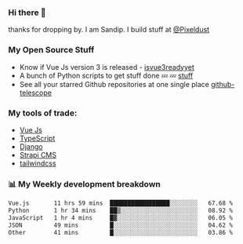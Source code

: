 ### Hi there 👋

thanks for dropping by.
I am Sandip. I build stuff at [@Pixeldust](github.com/pixeldust-in/)

###  **My Open Source Stuff**

 - Know if Vue Js version 3 is released -  [isvue3readyyet](https://github.com/sandiprb/isvue3readyyet)
 - A bunch of Python scripts to get stuff done 💤 💤 [stuff](https://github.com/sandiprb/stuff)
 - See all your starred Github repositories at one single place [github-telescope](https://github.com/sandiprb/github-telescope)



###  **My tools of trade:**
 - [Vue Js](https://github.com/vuejs/vue/)
 - [TypeScript](https://github.com/microsoft/TypeScript)
 - [Django](github.com/django/django)
 - [Strapi CMS](github.com/strapi/strapi)
 - [tailwindcss](https://github.com/tailwindlabs/tailwindcss)


###  📊 **My Weekly development breakdown**
<!--START_SECTION:waka-->

```txt
Vue.js       11 hrs 59 mins  █████████████████░░░░░░░░   67.68 %
Python       1 hr 34 mins    ██▒░░░░░░░░░░░░░░░░░░░░░░   08.92 %
JavaScript   1 hr 4 mins     █▓░░░░░░░░░░░░░░░░░░░░░░░   06.05 %
JSON         49 mins         █░░░░░░░░░░░░░░░░░░░░░░░░   04.62 %
Other        41 mins         █░░░░░░░░░░░░░░░░░░░░░░░░   03.86 %
```

<!--END_SECTION:waka-->

